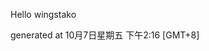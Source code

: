 <!--- 
The README.md is auto-generated. Do not edit.
--->

Hello wingstako

generated at 10月7日星期五 下午2:16 [GMT+8]